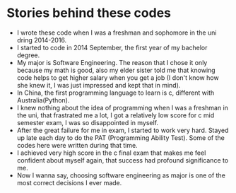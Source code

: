 # Stories behind these codes
- I wrote these code when I was a freshman and sophomore in the uni dring 2014-2016.
- I started to code in 2014 September, the first year of my bachelor degree.
- My major is Software Engineering. The reason that I chose it only because my math is good, 
also my elder sister told me that knowing code helps to get higher salary when you get a job (I don't know how she knew it, I was just impressed and kept that in mind).
- In China, the first programming language to learn is c, different with Australia(Python).
- I knew nothing about the idea of programming when I was a freshman in the uni, that frastrated me a lot, I got a relatively low score for c mid semester exam, I was so disappointed in myself.
- After the great failure for me in exam, I started to work very hard. Stayed up late each day to do the PAT (Programming Ability Test). Some of the codes here were written during that time. 
- I achieved very high score in the c final exam that makes me feel confident about myself again, that success had profound significance to me.
- Now I wanna say, choosing software engineering as major is one of the most correct decisions I ever made.